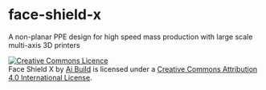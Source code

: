 # face-shield-x
A non-planar PPE design for high speed mass production with large scale multi-axis 3D printers

<a rel="license" href="http://creativecommons.org/licenses/by/4.0/"><img alt="Creative Commons Licence" style="border-width:0" src="https://i.creativecommons.org/l/by/4.0/88x31.png" /></a><br /><span xmlns:dct="http://purl.org/dc/terms/" property="dct:title">Face Shield X</span> by <a xmlns:cc="http://creativecommons.org/ns#" href="https://www.ai-build.com/" property="cc:attributionName" rel="cc:attributionURL">Ai Build</a> is licensed under a <a rel="license" href="http://creativecommons.org/licenses/by/4.0/">Creative Commons Attribution 4.0 International License</a>.
